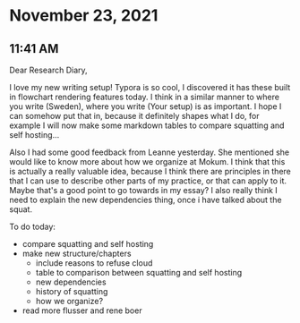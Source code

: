 # November 23, 2021

## 11:41 AM

Dear Research Diary,

I love my new writing setup! Typora is so cool, I discovered it has these built in flowchart rendering features today. I think in a similar manner to where you write (Sweden), where you write (Your setup) is as important. I hope I can somehow put that in, because it definitely shapes what I do, for example I will now make some markdown tables to compare squatting and self hosting...

Also I had some good feedback from Leanne yesterday. She mentioned she would like to know more about how we organize at Mokum. I think that this is actually a really valuable idea, because I think there are principles in there that I can use to describe other parts of my practice, or that can apply to it. Maybe that's a good point to go towards in my essay? I also really think I need to explain the new dependencies thing, once i have talked about the squat.

To do today:

- compare squatting and self hosting
- make new structure/chapters
  - include reasons to refuse cloud
  - table to comparison between squatting and self hosting
  - new dependencies
  - history of squatting
  - how we organize?
- read more flusser and rene boer
